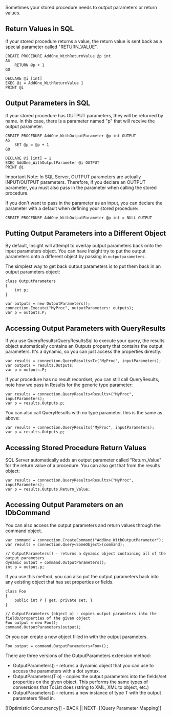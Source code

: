 Sometimes your stored procedure needs to output parameters or return values.

## Return Values in SQL ##

If your stored procedure returns a value, the return value is sent back as a special parameter called "RETURN_VALUE".

	CREATE PROCEDURE AddOne_WithReturnValue @p int
	AS
		RETURN @p + 1
	GO
	
	DECLARE @i [int]
	EXEC @i = AddOne_WithReturnValue 1
	PRINT @i

## Output Parameters in SQL ##

If your stored procedure has OUTPUT parameters, they will be returned by name. In this case, there is a parameter named "p" that will receive the output parameter.

	CREATE PROCEDURE AddOne_WithOutputParameter @p int OUTPUT
	AS
		SET @p = @p + 1
	GO
	
	DECLARE @i [int] = 1
	EXEC AddOne_WithOutputParameter @i OUTPUT
	PRINT @i

Important Note: In SQL Server, OUTPUT parameters are actually INPUT/OUTPUT parameters. Therefore, if you declare an OUTPUT parameter, you must also pass in the parameter when calling the stored procedure.

If you don't want to pass in the parameter as an input, you can declare the parameter with a default when defining your stored procedure:

	CREATE PROCEDURE AddOne_WithOutputParameter @p int = NULL OUTPUT

## Putting Output Parameters into a Different Object ##

By default, Insight will attempt to overlay output parameters back onto the input parameters object.
You can have Insight try to put the output parameters onto a different object by passing in `outputparameters`.

The simplest way to get back output parameters is to put them back in an output parameters object:

	class OutputParameters
	{
		int p;
	}

	var outputs = new OutputParameters();
	connection.Execute("MyProc", outputParameters: outputs);
	var p = outputs.P;

## Accessing Output Parameters with QueryResults ##

If you use QueryResults/QueryResultsSql to execute your query, the results object automatically contains an Outputs property that contains the output parameters. It's a dynamic, so you can just access the properties directly.

	var results = connection.QueryResults<T>("MyProc", inputParameters);
	var outputs = results.Outputs;
	var p = outputs.P;

If your procedure has no result recordset, you can still call QueryResults, note how we pass in Results for the generic type parameter:

	var results = connection.QueryResults<Results>("MyProc", inputParameters);
	var p = results.Outputs.p;

You can also call QueryResults with no type parameter. this is the same as above:

	var results = connection.QueryResults("MyProc", inputParameters);
	var p = results.Outputs.p;

## Accessing Stored Procedure Return Values ##

SQL Server automatically adds an output parameter called "Return_Value" for the return value of a procedure. You can also get that from the results object:

	var results = connection.QueryResults<Results>("MyProc", inputParameters);
	var p = results.Outputs.Return_Value;

## Accessing Output Parameters on an IDbCommand ##

You can also access the output parameters and return values through the command object.

	var command = connection.CreateCommand("AddOne_WithOutputParameter");
	var results = connection.Query<SomeObject>(command);
	
	// OutputParameters() - returns a dynamic object containing all of the output parameters
	dynamic output = command.OutputParameters();
	int p = output.p;

If you use this method, you can also put the output parameters back into any existing object that has set properties or fields.

	class Foo
	{
		public int P { get; private set; }
	}

	// OutputParameters (object o) - copies output parameters into the fields/properties of the given object
	Foo output = new Foo();
	command.OutputParameters(output);

Or you can create a new object filled in with the output parameters.

	Foo output = command.OutputParameters<Foo>();

There are three versions of the OutputParameters extension method:

* OutputParameters() - returns a dynamic object that you can use to access the parameters with a dot syntax.
* OutputParameters<T>(T o) - copies the output parameters into the fields/set properties on the given object. This performs the same types of conversions that ToList<T> does (string to XML, XML to object, etc.)
* OutputParameters<T>() - returns a new instance of type T with the output parameters filled in.

[[Optimistic Concurrency]] - BACK || NEXT- [[Query Parameter Mapping]]